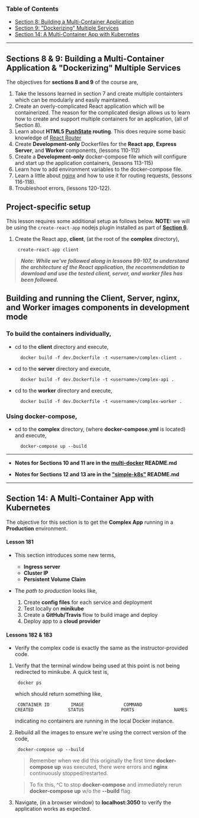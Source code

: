 ### Table of Contents

* [Section 8: Building a Multi-Container Application](#89)
* [Section 9: "Dockerizing" Multiple Services](#89)
* [Section 14: A Multi-Container App with Kubernetes](#14)

---

<a name="89"></a>
## Sections 8 & 9: Building a Multi-Container Application & "Dockerizing" Multiple Services

The objectives for **sections 8 and 9** of the course are,

1. Take the lessons learned in section 7 and create multiple containters which can be modularly and easily maintained.
2. Create an overly-complicated React application which will be containerized. The reason for the complicated design allows us to learn how to create and support multiple containers for an application, (all of Section 8).
3. Learn about **HTML5 [PushState](https://developer.mozilla.org/en-US/docs/Web/API/History_API) routing**. This does require some basic knowledge of [React Router](https://reacttraining.com/react-router/)
4. Create **Development-only** Dockerfiles for the **React app**, **Express Server**, and  **Worker** components, (lessons 110-112)
5. Create a **Development-only** docker-compose file which will configure and start up the application containers, (lessons 113-115)
6. Learn how to add environment variables to the docker-compose file.
7. Learn a little about [nginx](https://www.nginx.com/) and how to use it for routing requests, (lessons 116-118).
8. Troubleshoot errors, (lessons 120-122).

## Project-specific setup

This lesson requires some additional setup as follows below. **NOTE:** we will be using the `create-react-app` nodejs plugin installed as part of [**Section 6**](https://github.com/sund0g/docker-tutorials/tree/docker-and-k8s-section-7/docker-and-kubernetes/workflow#creating-a-production-grade-workflow).

1. Create the React app, **client**, (at the root of the **complex** directory),

		create-react-app client
>***Note: While we've followed along in lessons 99-107, to understand the architecture of the React application, the recommendation to download and use the tested client, server, and worker files has been followed.***

## Building and running the Client, Server, nginx, and Worker images components in development mode

### To build the containers individually,

* cd to the **client** directory and execute,

		docker build -f dev.Dockerfile -t <username>/complex-client .
		
* cd to the **server** directory and execute,

		docker build -f dev.Dockerfile -t <username>/complex-api .
		
* cd to the **worker** directory and execute,

		docker build -f dev.Dockerfile -t <username>/complex-worker .

### Using docker-compose,

* cd to the **complex** directory, (where **docker-compose.yml** is located) and execute,

		docker-compose up --build

---

* **Notes for Sections 10 and 11 are in the [multi-docker](https://github.com/sund0g/multi-docker) README.md**

* **Notes for Sections 12 and 13 are in the ["simple-k8s"](https://github.com/sund0g/docker-tutorials/tree/master/docker-and-kubernetes/simple-k8s) README.md**

---

<a name="14"></a>
## Section 14: A Multi-Container App with Kubernetes

The objective for this section is to get the **Complex App** running in a **Production** environment.

#### Lesson 181

* This section introduces some new terms,

	* **Ingress server**
	* **Cluster IP**
	* **Persistent Volume Claim**

* The *path to production* looks like,

	1. Create **config files** for each service and deployment
	2. Test locally on **minikube**
	3. Create a **GitHub/Travis** flow to build image and deploy
	4. Deploy app to a **cloud provider**

#### Lessons 182 & 183

* Verify the complex code is exactly the same as the instructor-provided code.

1. Verify that the terminal window being used at this point is not being redirected to minikube. A quick test is,

		docker ps
		
	which should return something like,
	
		CONTAINER ID        IMAGE               COMMAND             CREATED             STATUS              PORTS               NAMES
		
	indicating no containers are running in the local Docker instance.
	
2. Rebuild all the images to ensure we're using the correct version of the code,

		docker-compose up --build
		
	> Remember when we did this originally the first time **docker-compose up** was executed, there were errors and **nginx** continuously stopped/restarted.
	
	> To fix this, \^C to stop **docker-compose** and immediately rerun **docker-compose up** w/o the **--build** flag.
	
3. Navigate, (in a browser window) to **localhost:3050** to verify the application works as expected.
	
